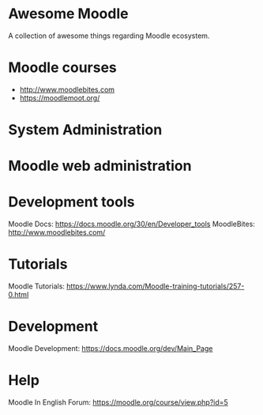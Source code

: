  # Awesome Moodle
 A collection of awesome things regarding Moodle ecosystem.

 # Moodle courses
 * http://www.moodlebites.com
 * https://moodlemoot.org/

# System Administration

# Moodle web administration

# Development tools
Moodle Docs: https://docs.moodle.org/30/en/Developer_tools
MoodleBites: http://www.moodlebites.com/


# Tutorials
Moodle Tutorials: https://www.lynda.com/Moodle-training-tutorials/257-0.html

# Development
Moodle Development: https://docs.moodle.org/dev/Main_Page

# Help
Moodle In English Forum: https://moodle.org/course/view.php?id=5
